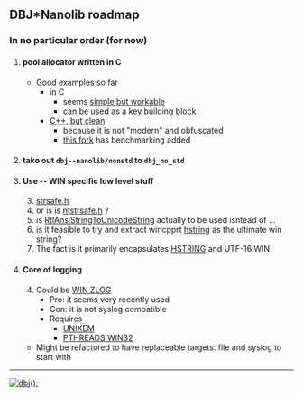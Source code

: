 
## DBJ*Nanolib roadmap
### In no particular order (for now)

1. #### pool allocator written in C
   - Good examples so far
     - in C
       - seems [simple but workable](https://github.com/jobtalle/pool) 
       - can be used as a key building block
     - [C++, but clean](https://github.com/cacay/MemoryPool) 
        - because it is not "modern" and obfuscated
        - [this fork](https://github.com/billyquith/MemoryPool) has benchmarking added
1. #### tako out `dbj--nanolib/nonstd`  to `dbj_no_std`
2. #### Use -- WIN specific low level stuff
    3. [strsafe.h](https://docs.microsoft.com/en-gb/windows/win32/menurc/strsafe-ovw?redirectedfrom=MSDN)
    4. or is is [ntstrsafe.h](https://docs.microsoft.com/en-us/windows-hardware/drivers/ddi/ntstrsafe/) ?
    5. is [RtlAnsiStringToUnicodeString](https://docs.microsoft.com/en-gb/windows-hardware/drivers/ddi/wdm/nf-wdm-rtlansistringtounicodestring) actually to be used isntead of ...
    6. is it feasible to try and extract wincpprt [hstring](https://docs.microsoft.com/en-us/windows/uwp/cpp-and-winrt-apis/strings) as the ultimate win string?
    7. The fact is it primarily encapsulates [HSTRING](https://docs.microsoft.com/en-us/windows/win32/winrt/hstring) and UTF-16 WIN.
3. #### Core of logging
    4. Could be [WIN ZLOG](https://github.com/jeffrey-antoine/WinZlog)  
       - Pro: it seems very recently used
       - Con: it is not syslog compatible
       - Requires 
         - [UNIXEM](https://github.com/synesissoftware/UNIXem)
         - [PTHREADS WIN32](https://github.com/nicolaichuk/pthread-win32/)
     - Might be refactored to have replaceable targets: file and syslog to start with

---------------------------------------------------------------------  

[![dbj();](https://dbj.org/wp-content/uploads/2015/12/cropped-dbj-icon-e1486129719897.jpg)](http://www.dbj.org "dbj")